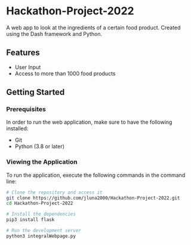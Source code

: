 # Hackathon-Project-2022
A web app to look at the ingredients of a certain food product. Created using the Dash framework and Python.

## Features
* User Input
* Access to more than 1000 food products

## Getting Started

### Prerequisites
In order to run the web application, make sure to have the following installed:
* Git
* Python (3.8 or later)

### Viewing the Application
To run the application, execute the following commands in the command line:
```bash
# Clone the repository and access it
git clone https://github.com/jluna2000/Hackathon-Project-2022.git
cd Hackathon-Project-2022

# Install the dependencies
pip3 install flask

# Run the development server
python3 integralWebpage.py
```
